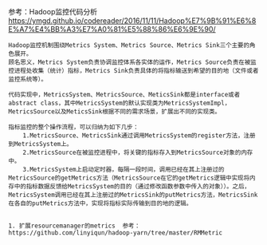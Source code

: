 参考：Hadoop监控代码分析
    　https://ymgd.github.io/codereader/2016/11/11/Hadoop%E7%9B%91%E6%8E%A7%E4%BB%A3%E7%A0%81%E5%88%86%E6%9E%90/


    Hadoop监控机制围绕Metrics System、Metrics Source、Metrics Sink三个主要的角色展开。
    顾名思义，Metrics System负责协调监控体系各实体的运作，Metrics Source负责在被监控进程处收集（统计）指标，Metrics Sink负责具体的将指标输送到希望的目的地（文件或者监控系统等）。

    代码实现中，MetricsSystem、MetricsSource、MeticsSink都是interface或者abstract class，其中MetricsSystem的默认实现类为MetricsSystemImpl，MetricsSource以及MeticsSink根据不同的需求场景，扩展出不同的实现类。

    指标监控的整个操作流程，可以归纳为如下几步：
        1.MetricsSource、MetricsSink通过调用MetricsSystem的register方法，注册到MetricsSystem上。
        2.MetricsSource在被监控进程中，将关键的指标存入到MetricsSource对象的内存中。
        3.MetricsSystem上启动定时器，每隔一段时间，调用已经在其上注册过的MetricsSource的getMetrics方法（MetricsSource在它的getMetrics逻辑中实现将内存中的指标数据反馈给MetricsSystem的目的（通过修改函数参数中传入的对象））。之后，MetricsSystem调用已经在其上注册过的MetricsSink的putMetrics方法，MetricsSink在各自的putMetrics方法中，实现将指标实际传输到目的地的逻辑。


    1. 扩展resourcemanager的metrics  参考：https://github.com/linyiqun/hadoop-yarn/tree/master/RMMetric